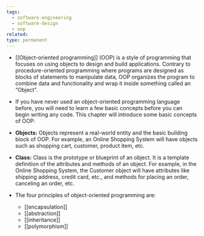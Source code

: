 ```yaml
---
tags:
  - software-engineering
  - software-design
  - oop
related: 
type: permanent
---
```


- [[Object-oriented programming]] (OOP) is a style of programming that focuses on using objects to design and build applications. Contrary to procedure-oriented programming where programs are designed as blocks of statements to manipulate data, OOP organizes the program to combine data and functionality and wrap it inside something called an “Object”.

- If you have never used an object-oriented programming language before, you will need to learn a few basic concepts before you can begin writing any code. This chapter will introduce some basic concepts of OOP:

- **Objects:** Objects represent a real-world entity and the basic building block of OOP. For example, an Online Shopping System will have objects such as shopping cart, customer, product item, etc.
- **Class:** Class is the prototype or blueprint of an object. It is a template definition of the attributes and methods of an object. For example, in the Online Shopping System, the Customer object will have attributes like shipping address, credit card, etc., and methods for placing an order, canceling an order, etc.

- The four principles of object-oriented programming are:
	- [[encapsulation]]
	- [[abstraction]]
	- [[inheritance]]
	- [[polymorphism]]
